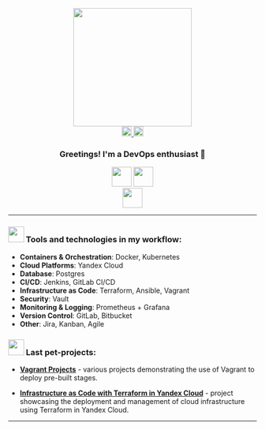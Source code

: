 <div id="header" align="center">
  <img src="https://i.giphy.com/media/v1.Y2lkPTc5MGI3NjExMGJsNmJzZGtuMmVmZmQ1eTE1a2NxbndxbmY5YmN6bWlhcTVsYjVreSZlcD12MV9pbnRlcm5hbF9naWZfYnlfaWQmY3Q9cw/2z956IUc3J0noEOXUL/giphy.gif" width="240"/>

</div>
<div align="center">
  <a href="https://t.me/spbNeroGen" target="_blank">
    <img
      height="20"
      alt="telegram logo"
      src="https://img.shields.io/static/v1?message=Telegrm&logo=telegram&label=&color=2CA5E0&logoColor=white&labelColor=&style=for-the-badge"
    />
  </a>
  <a href="mailto:nerogen92@mail.ru" target="_blank">
    <img
      height="20"
      alt="gmail logo"
      src="https://img.shields.io/static/v1?message=Email&logo=gmail&label=&color=A084DC&logoColor=white&labelColor=&style=for-the-badge"
    />
  </a>
    <h3>Greetings! I'm a DevOps enthusiast 🦊</h1>
</div>
<div align="center">
    <img height="40" src="https://skillicons.dev/icons?i=docker,kubernetes,terraform,ansible,jenkins,gitlab,bitbucket"/>
    <img height="40" src="https://skillicons.dev/icons?i=prometheus,grafana,postgres"/><br>
    <img height="40" src="https://skillicons.dev/icons?i=ubuntu,debian,linux,windows,bash"/>
</div>

---


### <img src = "https://i.giphy.com/media/v1.Y2lkPTc5MGI3NjExYmtqaGV6NTY0ZHM0cTRyMjZ2dnJnajZxYW01ZXc0cnEyMmZpd3gzNyZlcD12MV9pbnRlcm5hbF9naWZfYnlfaWQmY3Q9cw/enpIevs8vEyCX8G9C4/giphy.gif" width = 32px>  Tools and technologies in my workflow:



- **Containers & Orchestration**: Docker, Kubernetes
- **Cloud Platforms**: Yandex Cloud
- **Database**: Postgres
- **CI/CD**: Jenkins, GitLab CI/CD
- **Infrastructure as Code**: Terraform, Ansible, Vagrant
- **Security**: Vault
- **Monitoring & Logging**: Prometheus + Grafana
- **Version Control**: GitLab, Bitbucket
- **Other**: Jira, Kanban, Agile

### <img src = "https://i.giphy.com/media/v1.Y2lkPTc5MGI3NjExNmpvNjhkdm9tYmxoZGJ3ZmNiZzJuamQxdWowOHJ6eWJ1Y25vMmlqaSZlcD12MV9pbnRlcm5hbF9naWZfYnlfaWQmY3Q9dHM/Pws9mbaqa1Tr497uBB/giphy.gif" width = 32px> Last pet-projects:

- **[Vagrant Projects](https://github.com/spbNeroGen/vagrant-projects)** - various projects demonstrating the use of Vagrant to deploy pre-built stages.

- **[Infrastructure as Code with Terraform in Yandex Cloud](https://github.com/spbNeroGen/iac-terraform)** - project showcasing the deployment and management of cloud infrastructure using Terraform in Yandex Cloud.

---
